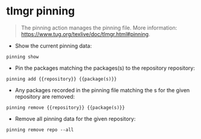 # tlmgr pinning

> The pinning action manages the pinning file.
> More information: <https://www.tug.org/texlive/doc/tlmgr.html#pinning>.

- Show the current pinning data:

`pinning show`

- Pin the packages matching the packages(s) to the repository repository:

`pinning add {{repository}} {{package(s)}}`

- Any packages recorded in the pinning file matching the <package>s for the given repository are removed:

`pinning remove {{repository}} {{package(s)}}`

- Remove all pinning data for the given repository:

`pinning remove repo --all`
